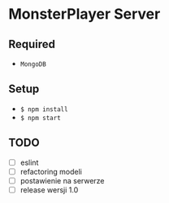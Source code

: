 # MonsterPlayer Server

## Required

 - `MongoDB`

## Setup

 - `$ npm install`
 - `$ npm start`


## TODO

 - [ ] eslint
 - [ ] refactoring modeli
 - [ ] postawienie na serwerze
 - [ ] release wersji 1.0
